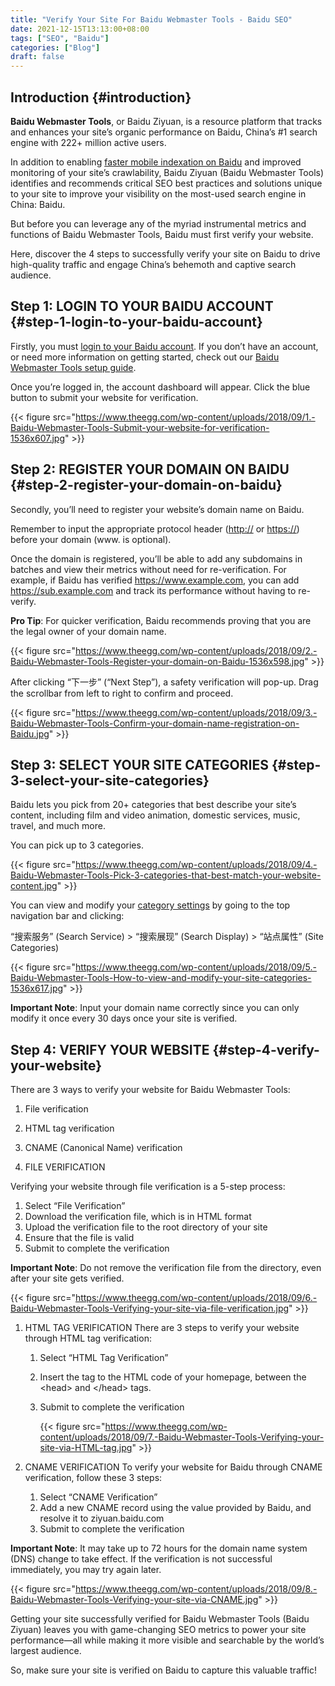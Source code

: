 ```yaml
---
title: "Verify Your Site For Baidu Webmaster Tools - Baidu SEO"
date: 2021-12-15T13:13:00+08:00
tags: ["SEO", "Baidu"]
categories: ["Blog"]
draft: false
---
```


## Introduction {#introduction}

**Baidu Webmaster Tools**, or Baidu Ziyuan, is a resource platform that tracks and enhances your site’s organic performance on Baidu, China’s #1 search engine with 222+ million active users.

In addition to enabling [faster mobile indexation on Baidu](https://www.theegg.com/seo/china/using-baidus-mobile-platform-tool-to-accelerate-indexation/) and improved monitoring of your site’s crawlability, Baidu Ziyuan (Baidu Webmaster Tools) identifies and recommends critical SEO best practices and solutions unique to your site to improve your visibility on the most-used search engine in China: Baidu.

But before you can leverage any of the myriad instrumental metrics and functions of Baidu Webmaster Tools, Baidu must first verify your website.

Here, discover the 4 steps to successfully verify your site on Baidu to drive high-quality traffic and engage China’s behemoth and captive search audience.


## **Step 1**: LOGIN TO YOUR BAIDU ACCOUNT {#step-1-login-to-your-baidu-account}

Firstly, you must [login to your Baidu account](https://ziyuan.baidu.com/login/index?u=/site/index). If you don’t have an account, or need more information on getting started, check out our [Baidu Webmaster Tools setup guide](https://www.theegg.com/seo/china/how-to-set-up-baidu-webmaster-tools/).

Once you’re logged in, the account dashboard will appear. Click the blue button to submit your website for verification.

{{< figure src="https://www.theegg.com/wp-content/uploads/2018/09/1.-Baidu-Webmaster-Tools-Submit-your-website-for-verification-1536x607.jpg" >}}


## Step 2: REGISTER YOUR DOMAIN ON BAIDU {#step-2-register-your-domain-on-baidu}

Secondly, you’ll need to register your website’s domain name on Baidu.

Remember to input the appropriate protocol header (<http://> or <https://>) before your domain (www. is optional).

Once the domain is registered, you’ll be able to add any subdomains in batches and view their metrics without need for re-verification. For example, if Baidu has verified <https://www.example.com>, you can add <https://sub.example.com> and track its performance without having to re-verify.

**Pro Tip**: For quicker verification, Baidu recommends proving that you are the legal owner of your domain name.

{{< figure src="https://www.theegg.com/wp-content/uploads/2018/09/2.-Baidu-Webmaster-Tools-Register-your-domain-on-Baidu-1536x598.jpg" >}}

After clicking “下一步” (“Next Step”), a safety verification will pop-up. Drag the scrollbar from left to right to confirm and proceed.

{{< figure src="https://www.theegg.com/wp-content/uploads/2018/09/3.-Baidu-Webmaster-Tools-Confirm-your-domain-name-registration-on-Baidu.jpg" >}}


## Step 3: SELECT YOUR SITE CATEGORIES {#step-3-select-your-site-categories}

Baidu lets you pick from 20+ categories that best describe your site’s content, including film and video animation, domestic services, music, travel, and much more.

You can pick up to 3 categories.

{{< figure src="https://www.theegg.com/wp-content/uploads/2018/09/4.-Baidu-Webmaster-Tools-Pick-3-categories-that-best-match-your-website-content.jpg" >}}

You can view and modify your [category settings](https://ziyuan.baidu.com/property/index) by going to the top navigation bar and clicking:

“搜索服务” (Search Service) &gt; “搜索展现” (Search Display) &gt; “站点属性” (Site Categories)

{{< figure src="https://www.theegg.com/wp-content/uploads/2018/09/5.-Baidu-Webmaster-Tools-How-to-view-and-modify-your-site-categories-1536x617.jpg" >}}

**Important Note**: Input your domain name correctly since you can only modify it once every 30 days once your site is verified.


## Step 4: VERIFY YOUR WEBSITE {#step-4-verify-your-website}

There are 3 ways to verify your website for Baidu Webmaster Tools:

1.  File verification
2.  HTML tag verification
3.  CNAME (Canonical Name) verification

4.  FILE VERIFICATION

Verifying your website through file verification is a 5-step process:

1.  Select “File Verification”
2.  Download the verification file, which is in HTML format
3.  Upload the verification file to the root directory of your site
4.  Ensure that the file is valid
5.  Submit to complete the verification

**Important Note**: Do not remove the verification file from the directory, even after your site gets verified.

{{< figure src="https://www.theegg.com/wp-content/uploads/2018/09/6.-Baidu-Webmaster-Tools-Verifying-your-site-via-file-verification.jpg" >}}

1.  HTML TAG VERIFICATION
    There are 3 steps to verify your website through HTML tag verification:
    1.  Select “HTML Tag Verification”
    2.  Insert the tag to the HTML code of your homepage, between the &lt;head&gt; and &lt;/head&gt; tags.
    3.  Submit to complete the verification

        {{< figure src="https://www.theegg.com/wp-content/uploads/2018/09/7.-Baidu-Webmaster-Tools-Verifying-your-site-via-HTML-tag.jpg" >}}

2.  CNAME VERIFICATION
    To verify your website for Baidu through CNAME verification, follow these 3 steps:
    1.  Select “CNAME Verification”
    2.  Add a new CNAME record using the value provided by Baidu, and resolve it to ziyuan.baidu.com
    3.  Submit to complete the verification

**Important Note**: It may take up to 72 hours for the domain name system (DNS) change to take effect. If the verification is not successful immediately, you may try again later.

{{< figure src="https://www.theegg.com/wp-content/uploads/2018/09/8.-Baidu-Webmaster-Tools-Verifying-your-site-via-CNAME.jpg" >}}

Getting your site successfully verified for Baidu Webmaster Tools (Baidu Ziyuan) leaves you with game-changing SEO metrics to power your site performance—all while making it more visible and searchable by the world’s largest audience.

So, make sure your site is verified on Baidu to capture this valuable traffic!
